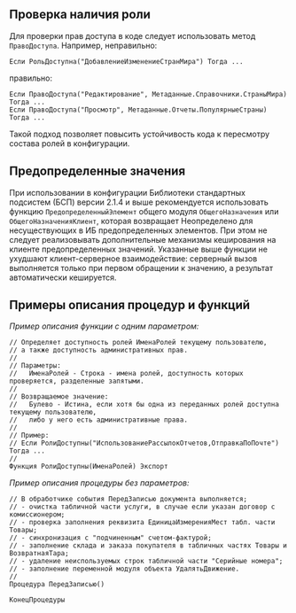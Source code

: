 ## Проверка наличия роли

Для проверки прав доступа в коде следует использовать метод `ПравоДоступа`.
Например, неправильно:

`Если РольДоступна("ДобавлениеИзменениеСтранМира") Тогда ...`

правильно:

```bsl
Если ПравоДоступа("Редактирование", Метаданные.Справочники.СтраныМира) Тогда ...
Если ПравоДоступа("Просмотр", Метаданные.Отчеты.ПопулярныеСтраны) Тогда ...
```

Такой подход позволяет повысить устойчивость кода к пересмотру состава ролей в конфигурации.

## Предопределенные значения

При использовании в конфигурации Библиотеки стандартных подсистем (БСП) версии 2.1.4 и выше рекомендуется использовать функцию `ПредопределенныйЭлемент` общего модуля `ОбщегоНазначения` или `ОбщегоНазначенияКлиент`, которая возвращает Неопределено для несуществующих в ИБ предопределенных элементов. При этом не следует реализовывать дополнительные механизмы кеширования на клиенте предопределенных значений. Указанные выше функции не ухудшают клиент-серверное взаимодействие: серверный вызов выполняется только при первом обращении к значению, а результат автоматически кешируется.

## Примеры описания процедур и функций

*Пример описания функции с одним параметром:*
```bsl
// Определяет доступность ролей ИменаРолей текущему пользователю,
// а также доступность административных прав.
//
// Параметры:
//   ИменаРолей - Строка - имена ролей, доступность которых проверяется, разделенные запятыми.
//
// Возвращаемое значение:
//   Булево - Истина, если хотя бы одна из переданных ролей доступна текущему пользователю,
//   либо у него есть административные права.
//
// Пример:
// Если РолиДоступны("ИспользованиеРассылокОтчетов,ОтправкаПоПочте") Тогда ...
//
Функция РолиДоступны(ИменаРолей) Экспорт 
```

*Пример описания процедуры без параметров:*
```bsl
// В обработчике события ПередЗаписью документа выполняется;
// - очистка табличной части услуги, в случае если указан договор с комиссионером;
// - проверка заполнения реквизита ЕдиницаИзмеренияМест табл. части Товары;
// - синхронизация с "подчиненным" счетом-фактурой;
// - заполнение склада и заказа покупателя в табличных частях Товары и ВозвратнаяТара;
// - удаление неиспользуемых строк табличной части "Серийные номера";
// - заполнение переменной модуля объекта УдалятьДвижение.
//
Процедура ПередЗаписью() 

КонецПроцедуры
```
